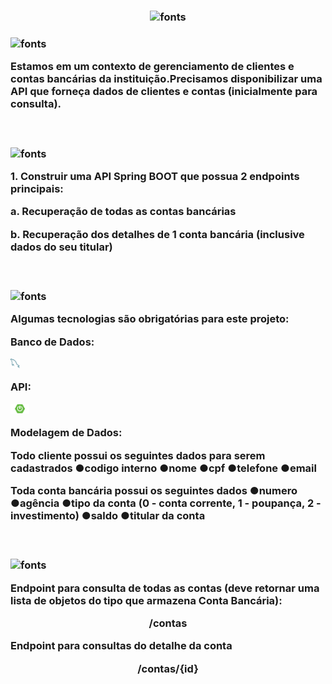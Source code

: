 <h3 align="center">
<img src="https://fontmeme.com/permalink/211001/6042e20110b46ec8dd51c5b81b5aa76e.png" alt="fonts" border="0">
<h3 align = "left">
<img src="https://fontmeme.com/permalink/211001/5cefc7c5fd89a24a74041e0ee39842e3.png"
alt="fonts" border= "0">
<p align="left">Estamos em um contexto de gerenciamento de clientes e contas bancárias da instituição.Precisamos disponibilizar uma API que forneça dados de clientes e contas (inicialmente para
consulta).
</p>
<br>
<h3 align = "left">
<img src="https://fontmeme.com/permalink/211001/5f75d40b40c5f801a0b61dc25dceff1d.png"
alt="fonts" border= "0">
<p align="left">1. Construir uma API Spring BOOT que possua 2 endpoints principais:
</p>
<p align="left">a. Recuperação de todas as contas bancárias
</p>
<p align="left">b. Recuperação dos detalhes de 1 conta bancária (inclusive dados do seu titular)
</p>
<br>
<h3 align = "left">
<img src="https://fontmeme.com/permalink/211001/8b37c82f3ebd1c18b4da83b5b64157e4.png"
alt="fonts" border= "0">
<p align="left">Algumas tecnologias são obrigatórias para este projeto:
</p>
<p align="left">Banco de Dados: 
</p>
<img alt="MySQL Icon" src="img/mysql.svg" width="15px" /> &nbsp;
<p align="left">API: 
</p>
<img alt="Spring Boot Icon" src="img/spingboot.png" width="30px" /> &nbsp;
<p align="left">Modelagem de Dados:
</p>
<p align="left">Todo cliente possui os seguintes dados para serem cadastrados
●codigo interno
●nome
●cpf
●telefone
●email
</p>
<p align="left">Toda conta bancária possui os seguintes dados
●numero
●agência
●tipo da conta (0 - conta corrente, 1 - poupança, 2 - investimento)
●saldo
●titular da conta
</p>
<br>
<h3 align = "left">
<img src="https://fontmeme.com/permalink/211001/8b37c82f3ebd1c18b4da83b5b64157e4.png"
alt="fonts" border= "0">
<p align="left">Endpoint para consulta de todas as contas (deve retornar uma lista de objetos do tipo
que armazena Conta Bancária):
</p>
<p align="center">/contas
</p>
<p align="left">Endpoint para consultas do detalhe da conta
</p>
<p align="center">/contas/{id}
</p>